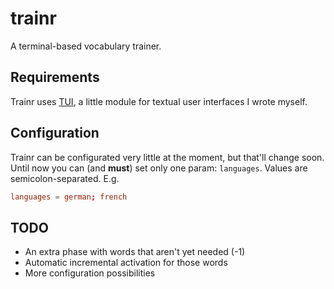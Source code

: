 # trainr
A terminal-based vocabulary trainer.

## Requirements
Trainr uses [TUI](https://github.com/xieve/tui/), a little module for textual user interfaces I wrote myself.

## Configuration
Trainr can be configurated very little at the moment, but that'll change soon. Until now you can (and **must**) set only one param: `languages`.
Values are semicolon-separated. E.g.
```trainr.conf
languages = german; french
```

## TODO
- An extra phase with words that aren't yet needed \(\-1)
- Automatic incremental activation for those words
- More configuration possibilities
